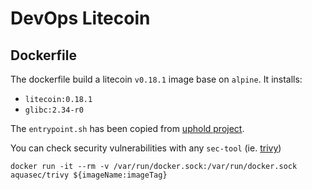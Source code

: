 # DevOps  Litecoin

## Dockerfile
The dockerfile build a litecoin `v0.18.1` image base on `alpine`.
It installs:

 - `litecoin:0.18.1`
 - `glibc:2.34-r0`

The `entrypoint.sh` has been copied from [uphold project](https://github.com/uphold/docker-litecoin-core/blob/master/0.18/docker-entrypoint.sh).

You can check security vulnerabilities with any `sec-tool` (ie. [trivy](https://github.com/aquasecurity/trivy))

    docker run -it --rm -v /var/run/docker.sock:/var/run/docker.sock aquasec/trivy ${imageName:imageTag}
